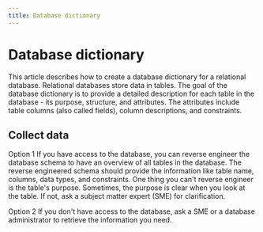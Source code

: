 ```yaml
---
title: Database dictionary
---
```

# Database dictionary
This article describes how to create a database dictionary for a relational database.
Relational databases store data in tables. The goal of the database dictionary is to provide a detailed description for each table in the database - its purpose, structure, and attributes. The attributes include table columns (also called fields), column descriptions, and constraints.

## Collect data
Option 1
If you have access to the database, you can reverse engineer the database schema to have an overview of all tables in the database. The reverse engineered schema should provide the information like table name, columns, data types, and constraints. 
One thing you can't reverse engineer is the table's purpose. Sometimes, the purpose is clear when you look at the table. If not, ask a subject matter expert (SME) for clarification.

Option 2
If you don't have access to the database, ask a SME or a database administrator to retrieve the information you need.